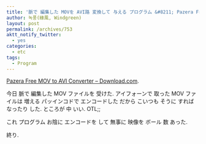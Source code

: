 ```yaml
---
title: '脈で 編集した MOVを AVI路 変換して 与える プログラム &#8211; Pazera Free MOV to AVI Converter'
author: 녹풍(綠風, Windgreen)
layout: post
permalink: /archives/753
aktt_notify_twitter:
  - yes
categories:
  - etc
tags:
  - Program
---
```

<a target="_top" href="http://download.cnet.com/Pazera-Free-MOV-to-AVI-Converter/3000-2194_4-10798308.html">Pazera Free MOV to AVI Converter &#8211; Download.com</a>.

今日 脈で 編集した MOV ファイルを 受けた. アイフォーンで 取った MOV ファイルは 増える パッインコドで エンコードした だから こいつも そうに すれば なったり した. ところが 中 いい. OTL;;

これ プログラム お陰に エンコードを して 無事に 映像を ボール 数 あった.

終り.